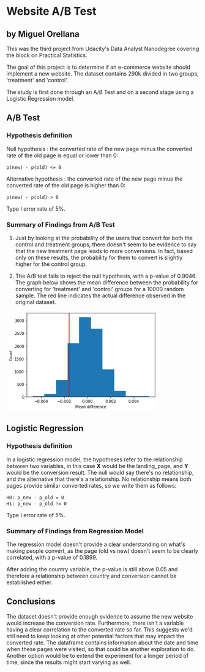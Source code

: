 # Website A/B Test
## by Miguel Orellana

This was the third project from Udacity's Data Analyst Nanodegree covering the block on Practical Statistics.

The goal of this project is to determine if an e-commerce website should implement a new website. The dataset contains 290k divided in two groups, 'treatment' and 'control'.

The study is first done through an A/B Test and on a second stage using a Logistic Regression model.

## A/B Test

### Hypothesis definition

Null hypothesis : the converted rate of the new page minus the converted rate of the old page is equal or lower than 0:

    p(new) - p(old) <= 0

Alternative hypothesis : the converted rate of the new page minus the converted rate of the old page is higher than 0:

    p(new) - p(old) > 0

Type I error rate of 5%.

### Summary of Findings from A/B Test

1. Just by looking at the probability of the users that convert for both the control and treatment groups, there doesn't seem to be evidence to say that the new treatment page leads to more conversions. In fact, based only on these results, the probability for them to convert is slightly higher for the control group.

2. The A/B test fails to reject the null hypothesis, with a p-value of 0.9046. The graph below shows the mean difference between the probability for converting for 'treatment' and 'control' groups for a 10000 random sample. The red line indicates the actual difference observed in the original dataset.

![Mean difference distribution](/images/fig01.jpg)

## Logistic Regression

### Hypothesis definition

In a logistic regression model, the hypotheses refer to the relationship between two variables, in this case **X** would be the landing_page, and **Y** would be the conversion result. The null would say there's no relationship, and the alternative that there's a relationship. No relationship means both pages provide similar converted rates, so we  write them as follows:

    H0: p_new - p_old = 0
    H1: p_new - p_old != 0

Type I error rate of 5%.

### Summary of Findings from Regression Model

The regression model doesn't provide a clear understanding on what's making people convert, as the page (old vs new) doesn't seem to be clearly correlated, with a p-value of 0.1899.

After adding the country variable, the p-value is still above 0.05 and therefore a relationship between country and conversion cannot be established either.

## Conclusions

The dataset doesn't provide enough evidence to assume the new website would increase the conversion rate. Furthermore, there isn't a variable having a clear correlation to the converted rate so far. This suggests we'd still need to keep looking at other potential factors that may impact the converted rate. The dataframe contains information about the date and time when these pages were visited, so that could be another exploration to do. Another option would be to extend the experiment for a longer period of time, since the results might start varying as well.
